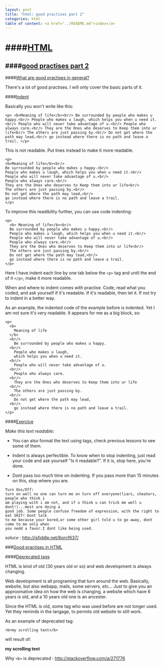 ```yaml
---
layout: post
title: "html: good practises part 2"
categories: html
table of content: <a href="../README.md">index</a>
---
```


####[HTML](#html)
====

####[good practises part 2](#good-practise-2)
----

####[What are good practises in general?](#what-are-good-practises-in-general-?)

There's a lot of good practises.
I will only cover the basic parts of it.

####[Indent](#indent)

Basically you won't write like this:

```
<p> <b>Meaning of life</b><br/> Be surrounded by people who makes u happy.<br/> People who makes u laugh, which helps you when u need it.<br/> People who will never take advantage of u.<br/> People who always care.<br/> They are the Ones who deserves to Keep them into ur life<br/> The others are just passing by.<br/> Do not get where the path may lead,<br/> go instead where there is no path and leave a trail. </p>
```

This is not readable.
Put lines instead to make it more readable.

```
<p>
<b>Meaning of life</b><br/>
Be surrounded by people who makes u happy.<br/>
People who makes u laugh, which helps you when u need it.<br/>
People who will never take advantage of u.<br/>
People who always care.<br/>
They are the Ones who deserves to Keep them into ur life<br/>
The others are just passing by.<br/>
Do not get where the path may lead,<br/>
go instead where there is no path and leave a trail.
</p>
```

To improve this readibility further, you can use code indenting:

```
<p>
  <b> Meaning of life</b><br/>
  Be surrounded by people who makes u happy.<br/>
  People who makes u laugh, which helps you when u need it.<br/>
  People who will never take advantage of u.<br/>
  People who always care.<br/>
  They are the Ones who deserves to Keep them into ur life<br/>
  The others are just passing by.<br/>
  Do not get where the path may lead,<br/>
  go instead where there is no path and leave a trail.
</p>
```

Here I have indent each line by one tab below the ``<p>`` tag and 
until the end of it ``</p>``, make it more readable.

When and where to indent comes with practise.
Code, read what you coded, and ask yourself if it's readable.
If it's readable, then let it. If not try to indent in a
better way.

As an example, the indented code of the example before is indented.
Yet I am not sure it's very readable. It appears for me as a big 
block, so:

```
<p>
  <b>
    Meaning of life
  </b>
  <br/>
    Be surrounded by people who makes u happy.
  <br/>
    People who makes u laugh,
    which helps you when u need it.
  <br/>
    People who will never take advantage of u.
  <br/>
    People who always care.
  <br/>
    They are the Ones who deserves to Keep them into ur life
  <br/>
    The others are just passing by.
  <br/>
    Do not get where the path may lead,
  <br/>
    go instead where there is no path and leave a trail.
</p>
```

####[Exercice](#exercice)

_Make this text readable:_

  * You can also format the text using tags, check previous lessons to see
  some of them.

  * Indent is always perfectible. To know when to stop indenting, just read your code
  and ask yourself "Is it readable?". If it is, stop here, you're done.

  * Dont pass too much time on indenting. If you pass more than 15 minutes on this, stop
  where you are.

```
Turn Ons/Off:
turn on well no one can turn me on turn off everyone(liars, cheaters, people who think i
am playing with i am not, and if u think u can trick me well u dont!)...most are doing a
good job. Some people confuse freedom of expression, with the right to eat SHIT! Dont talk
to me because your bored,or some other girl told u to go away, dont come to me only when
you nedd a favor.I dont like being used.
```

_soluce_ : http://jsfiddle.net/6orcf637/

###[Good practises in HTML](#good-practise-in-html)

####[Deprecated tags](#deprecated-tags)

HTML is kind of old (30 years old or so) and web development is always changing.

Web development is all programing that turn around the web.
Basically, website, but also webapp, mails, some servers, etc...
Just to give you an approxmative idea on how the web is changing, a website
which have 6 years is old, and a 10 years old one is an ancester.

Since the HTML is old, some tag who was used before are not longer used.
Yet they reminds in the langage, to permits old website to still work.

As an example of deprecated tag:

```
<b>my scrolling text</b>
```

will result of:

<b>my scrolling text</b>

Why ``<b>`` is deprecated : http://stackoverflow.com/a/271776


